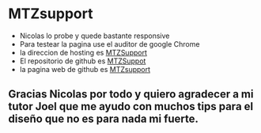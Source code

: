 # MTZsupport

- Nicolas lo probe y quede bastante responsive 
- Para testear la pagina use el auditor de google Chrome
- la direccion de hosting es [MTZSupport](https://mtzsupport.000webhostapp.com)
- El repositorio de github es [MTZSuppot](https://github.com/jslipak/jslipak.github.io)
- la pagina web de github es [MTZsupport](https://jslipak.github.io/)

## Gracias Nicolas  por todo y quiero agradecer a mi tutor Joel que me ayudo con muchos tips para el diseño que no es para nada mi fuerte.
